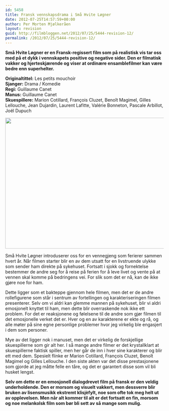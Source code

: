 ```yaml
---
id: 5458
title: Fransk vennskapsdrama i Små Hvite Løgner
date: 2012-07-25T14:57:59+00:00
author: Per Morten Mjølkeråen
layout: revision
guid: http://filmbloggen.net/2012/07/25/5444-revision-12/
permalink: /2012/07/25/5444-revision-12/
---
```

**Små Hvite Løgner er en Fransk-regissert film som på realistisk vis tar oss med på et dykk i vennskapets positive og negative sider. Den er filmatisk vakker og hjerteskjærende og viser at ordinære ensamblefilmer kan være bedre enn superhelter.** 

**Originaltittel:** Les petits mouchoir  
**Sjanger:** Drama / Komedie  
**Regi:** Guillaume Canet  
**Manus:** Guillaume Canet  
**Skuespillere:** Marion Cotillard, François Cluzet, Benoît Magimel, Gilles Lellouche, Jean Dujardin, Laurent Lafitte, Valérie Bonneton, Pascale Arbillot, Joël Dupuch

<a href="http://filmbloggen.net/?attachment_id=5447" rel="attachment wp-att-5447"><img class="alignnone size-large wp-image-5447" src="http://filmbloggen.net/wp-content/uploads//2012/07/4-002-620x414.jpg" alt="" width="620" height="414" /></a>

Små Hvite Løgner introduserer oss for en vennegjeng som ferierer sammen hvert år. Når filmen starter blir en av dem utsatt for en livstruende ulykke som sender ham direkte på sykehuset. Fortsatt i sjokk og fornektelse bestemmer de andre seg for å reise på ferien for å leve livet og vente på at vennen skal komme på bedringens vei. For slik som det er nå, kan de ikke gjøre noe for ham.

Dette ligger som et bakteppe gjennom hele filmen, men det er de andre rollefigurene som står i sentrum av fortellingen og karakteriseringen filmen presenterer. Selv om vi aldri kan glemme mannen på sykehuset, blir vi aldri emosjonelt knyttet til ham, men dette blir overraskende nok ikke ett problem. For det er reaksjonene og følelsene til de andre som gjør filmen til det emosjonelle verket det er. Hver og en av karakterene er ekte og rå, og alle møter på sine egne personlige problemer hvor jeg virkelig ble engasjert i dem som personer.

Mye av det ligger nok i manuset, men det er virkelig de forskjellige skuespillerne som gir alt her. I så mange andre filmer er det krystallklart at skuespillerne faktisk spiller, men her går de inn i hver sine karakterer og blir ett med dem. Spesielt flinke er Marion Cotillard, François Cluzet, Benoît Magimel og Gilles Lellouche. I den siste akten var det disse prestasjonene som gjorde at jeg måtte felle en tåre, og det er garantert disse som vil bli husket lengst.

**Selv om dette er en emosjonell dialogdrevet film på fransk er den veldig underholdende. Den er morsom og visuelt vakkert, men dessverre blir bruken av lisensmusikk ekstremt klisjèfylt, noe som ofte tok meg helt ut av opplevelsen. Men når alt kommer til alt er det fortsatt en fin, morsom og noe melankolsk film som bør bli sett av så mange som mulig.**

<div class="video-shortcode">
</div>